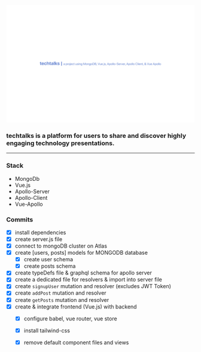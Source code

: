 ![techtalks](https://github.com/b-45/techtalks/blob/master/client/src/assets/techtalks.png)


### **techtalks** is a platform for users to share and discover highly engaging technology presentations.  
***

### Stack  
- MongoDb
- Vue.js 
- Apollo-Server
- Apollo-Client
- Vue-Apollo

### Commits

* [x] install dependencies
* [x] create server.js file
* [x] connect to mongoDB cluster on Atlas
* [x] create [users, posts] models for MONGODB database
  * [x] create user schema
  * [x] create posts schema
* [x] create typeDefs file & graphql schema for apollo server
* [x] create a dedicated file for resolvers & import into server file
* [x] create `signupUser` mutation and resolver (excludes JWT Token)
* [x] create `addPost` mutation and resolver 
* [x] create `getPosts` mutation and resolver 
* [x] create & integrate frontend (Vue.js) with backend
  * [x] configure babel, vue router, vue store 
  * [x] install tailwind-css 
  * [x] remove default component files and views



